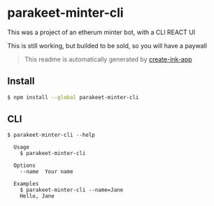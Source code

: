 # parakeet-minter-cli

This was a project of an etherum minter bot, with a CLI REACT UI 

This is still working, but builded to be sold, so you will have a paywall 




> This readme is automatically generated by [create-ink-app](https://github.com/vadimdemedes/create-ink-app)


## Install

```bash
$ npm install --global parakeet-minter-cli
```


## CLI

```
$ parakeet-minter-cli --help

  Usage
    $ parakeet-minter-cli

  Options
    --name  Your name

  Examples
    $ parakeet-minter-cli --name=Jane
    Hello, Jane
```
